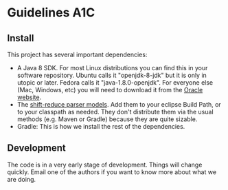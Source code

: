 Guidelines
A1C
==========

Install
-------
This project has several important dependencies:

- A Java 8 SDK. For most Linux distributions you can find this in your software repository. Ubuntu calls it "openjdk-8-jdk" but it is only in utopic or later. Fedora calls it "java-1.8.0-openjdk". For everyone else (Mac, Windows, etc) you will need to download it from the [Oracle website](http://www.oracle.com/technetwork/java/javase/downloads/index.html).
- The [shift-reduce parser models](http://nlp.stanford.edu/software/stanford-srparser-2014-10-23-models.jar). Add them to your eclipse Build Path, or to your classpath as needed. They don't distribute them via the usual methods (e.g. Maven or Gradle) because they are quite sizable.
- Gradle: This is how we install the rest of the dependencies.

Development
-----------
The code is in a very early stage of development. Things will change quickly. Email one of the authors if you want to know more about what we are doing.
